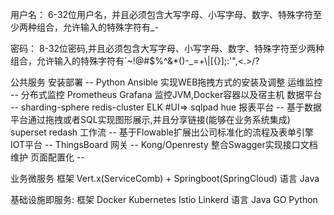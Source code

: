 用户名： 6-32位用户名，并且必须包含大写字母、小写字母、数字、特殊字符至少两种组合，允许输入的特殊字符有_-

密码： 8-32位密码,并且必须包含大写字母、小写字母、数字、特殊字符至少两种组合，允许输入的特殊字符有`~!@#$%^&*()-_=+\\|[{}];:'",<.>/?


公共服务
    安装部署    -- Python Ansible 实现WEB拖拽方式的安装及调整
    运维监控    -- 分布式监控 Prometheus Grafana 监控JVM,Docker容器以及宿主机 
    数据平台    -- sharding-sphere redis-cluster ELK #UI=> sqlpad hue
    报表平台    -- 基于数据平台通过拖拽或者SQL实现图形展示,并且分享链接(能够在业务系统集成) superset redash 
    工作流      -- 基于Flowable扩展出公司标准化的流程及表单引擎
    IOT平台     -- ThingsBoard
    网关        -- Kong/Openresty 整合Swagger实现接口文档维护
    页面配置化  -- 

   
	
业务微服务
    框架 Vert.x(ServiceComb) + Springboot(SpringCloud) 
    语言 Java 

基础设施即服务: 
    框架 Docker Kubernetes Istio Linkerd
    语言 Java GO Python
